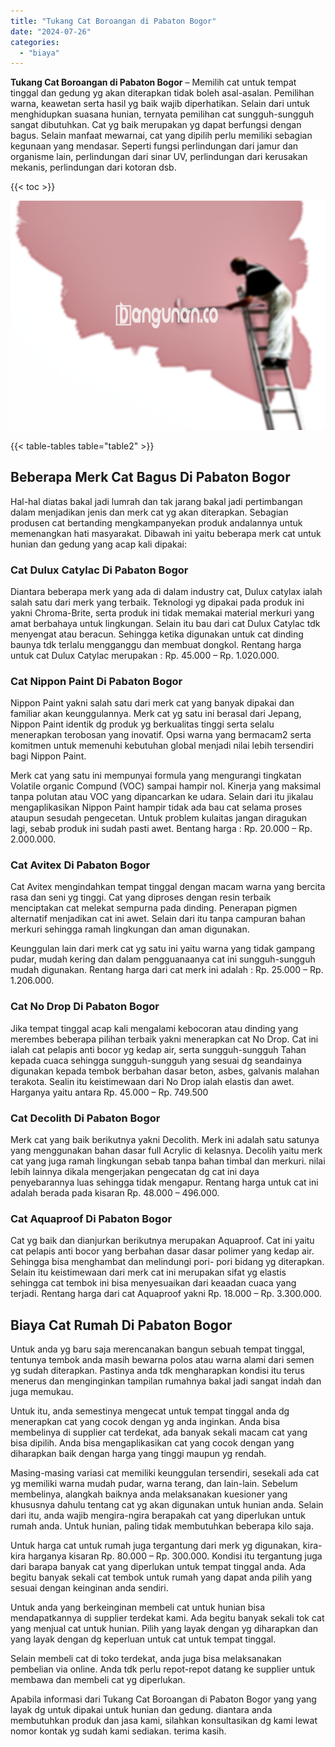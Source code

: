 ```yaml
---
title: "Tukang Cat Boroangan di Pabaton Bogor"
date: "2024-07-26"
categories: 
  - "biaya"
---
```


**Tukang Cat Boroangan di Pabaton Bogor** – Memilih cat untuk tempat tinggal dan gedung yg akan diterapkan tidak boleh asal-asalan. Pemilihan warna, keawetan serta hasil yg baik wajib diperhatikan. Selain dari untuk menghidupkan suasana hunian, ternyata pemilihan cat sungguh-sungguh sangat dibutuhkan. Cat yg baik merupakan yg dapat berfungsi dengan bagus. Selain manfaat mewarnai, cat yang dipilih perlu memiliki sebagian kegunaan yang mendasar. Seperti fungsi perlindungan dari jamur dan organisme lain, perlindungan dari sinar UV, perlindungan dari kerusakan mekanis, perlindungan dari kotoran dsb.

{{< toc >}}

![Tukang Cat Boroangan di Pabaton Bogor](/images/jasa-cat-murah19.png)

{{< table-tables table="table2" >}}

## Beberapa Merk Cat Bagus Di Pabaton Bogor

Hal-hal diatas bakal jadi lumrah dan tak jarang bakal jadi pertimbangan dalam menjadikan jenis dan merk cat yg akan diterapkan. Sebagian produsen cat bertanding mengkampanyekan produk andalannya untuk memenangkan hati masyarakat. Dibawah ini yaitu beberapa merk cat untuk hunian dan gedung yang acap kali dipakai:

### Cat Dulux Catylac Di Pabaton Bogor

Diantara beberapa merk yang ada di dalam industry cat, Dulux catylax ialah salah satu dari merk yang terbaik. Teknologi yg dipakai pada produk ini yakni Chroma-Brite, serta produk ini tidak memakai material merkuri yang amat berbahaya untuk lingkungan. Selain itu bau dari cat Dulux Catylac tdk menyengat atau beracun. Sehingga ketika digunakan untuk cat dinding baunya tdk terlalu mengganggu dan membuat dongkol. Rentang harga untuk cat Dulux Catylac merupakan : Rp. 45.000 – Rp. 1.020.000.

### Cat Nippon Paint Di Pabaton Bogor

Nippon Paint yakni salah satu dari merk cat yang banyak dipakai dan familiar akan keunggulannya. Merk cat yg satu ini berasal dari Jepang, Nippon Paint identik dg produk yg berkualitas tinggi serta selalu menerapkan terobosan yang inovatif. Opsi warna yang bermacam2 serta komitmen untuk memenuhi kebutuhan global menjadi nilai lebih tersendiri bagi Nippon Paint.

Merk cat yang satu ini mempunyai formula yang mengurangi tingkatan Volatile organic Compund (VOC) sampai hampir nol. Kinerja yang maksimal tanpa polutan atau VOC yang dipancarkan ke udara. Selain dari itu jikalau mengaplikasikan Nippon Paint hampir tidak ada bau cat selama proses ataupun sesudah pengecetan. Untuk problem kulaitas jangan diragukan lagi, sebab produk ini sudah pasti awet. Bentang harga : Rp. 20.000 – Rp. 2.000.000.

### Cat Avitex Di Pabaton Bogor

Cat Avitex mengindahkan tempat tinggal dengan macam warna yang bercita rasa dan seni yg tinggi. Cat yang diproses dengan resin terbaik menciptakan cat melekat sempurna pada dinding. Penerapan pigmen alternatif menjadikan cat ini awet. Selain dari itu tanpa campuran bahan merkuri sehingga ramah lingkungan dan aman digunakan.

Keunggulan lain dari merk cat yg satu ini yaitu warna yang tidak gampang pudar, mudah kering dan dalam pengguanaanya cat ini sungguh-sungguh mudah digunakan. Rentang harga dari cat merk ini adalah : Rp. 25.000 – Rp. 1.206.000.

### Cat No Drop Di Pabaton Bogor

Jika tempat tinggal acap kali mengalami kebocoran atau dinding yang merembes beberapa pilihan terbaik yakni menerapkan cat No Drop. Cat ini ialah cat pelapis anti bocor yg kedap air, serta sungguh-sungguh Tahan kepada cuaca sehingga sungguh-sungguh yang sesuai dg seandainya digunakan kepada tembok berbahan dasar beton, asbes, galvanis malahan terakota. Sealin itu keistimewaan dari No Drop ialah elastis dan awet. Harganya yaitu antara Rp. 45.000 – Rp. 749.500

### Cat Decolith Di Pabaton Bogor

Merk cat yang baik berikutnya yakni Decolith. Merk ini adalah satu satunya yang menggunakan bahan dasar full Acrylic di kelasnya. Decolih yaitu merk cat yang juga ramah lingkungan sebab tanpa bahan timbal dan merkuri. nilai lebih lainnya dikala mengerjakan pengecatan dg cat ini daya penyebarannya luas sehingga tidak mengapur. Rentang harga untuk cat ini adalah berada pada kisaran Rp. 48.000 – 496.000.

### Cat Aquaproof Di Pabaton Bogor

Cat yg baik dan dianjurkan berikutnya merupakan Aquaproof. Cat ini yaitu cat pelapis anti bocor yang berbahan dasar dasar polimer yang kedap air. Sehingga bisa menghambat dan melindungi pori- pori bidang yg diterapkan. Selain itu keistimewaan dari merk cat ini merupakan sifat yg elastis sehingga cat tembok ini bisa menyesuaikan dari keaadan cuaca yang terjadi. Rentang harga dari cat Aquaproof yakni Rp. 18.000 – Rp. 3.300.000.

## Biaya Cat Rumah Di Pabaton Bogor

Untuk anda yg baru saja merencanakan bangun sebuah tempat tinggal, tentunya tembok anda masih bewarna polos atau warna alami dari semen yg sudah diterapkan. Pastinya anda tdk mengharapkan kondisi itu terus menerus dan menginginkan tampilan rumahnya bakal jadi sangat indah dan juga memukau.

Untuk itu, anda semestinya mengecat untuk tempat tinggal anda dg menerapkan cat yang cocok dengan yg anda inginkan. Anda bisa membelinya di supplier cat terdekat, ada banyak sekali macam cat yang bisa dipilih. Anda bisa mengaplikasikan cat yang cocok dengan yang diharapkan baik dengan harga yang tinggi maupun yg rendah.

Masing-masing variasi cat memiliki keunggulan tersendiri, sesekali ada cat yg memiliki warna mudah pudar, warna terang, dan lain-lain. Sebelum membelinya, alangkah baiknya anda melaksanakan kuesioner yang khususnya dahulu tentang cat yg akan digunakan untuk hunian anda. Selain dari itu, anda wajib mengira-ngira berapakah cat yang diperlukan untuk rumah anda. Untuk hunian, paling tidak membutuhkan beberapa kilo saja.

Untuk harga cat untuk rumah juga tergantung dari merk yg digunakan, kira-kira harganya kisaran Rp. 80.000 – Rp. 300.000. Kondisi itu tergantung juga dari barapa banyak cat yang diperlukan untuk tempat tinggal anda. Ada begitu banyak sekali cat tembok untuk rumah yang dapat anda pilih yang sesuai dengan keinginan anda sendiri.

Untuk anda yang berkeinginan membeli cat untuk hunian bisa mendapatkannya di supplier terdekat kami. Ada begitu banyak sekali tok cat yang menjual cat untuk hunian. Pilih yang layak dengan yg diharapkan dan yang layak dengan dg keperluan untuk cat untuk tempat tinggal.

Selain membeli cat di toko terdekat, anda juga bisa melaksanakan pembelian via online. Anda tdk perlu repot-repot datang ke supplier untuk membawa dan membeli cat yg diperlukan.

Apabila informasi dari Tukang Cat Boroangan di Pabaton Bogor yang yang layak dg untuk dipakai untuk hunian dan gedung. diantara anda membutuhkan produk dan jasa kami, silahkan konsultasikan dg kami lewat nomor kontak yg sudah kami sediakan. terima kasih.
